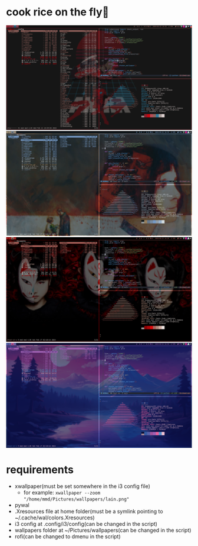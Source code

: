 # cook rice on the fly🍙
![img 1](showcase/1.png)
![img 2](showcase/2.png)
![img 3](showcase/3.png)
![img 4](showcase/4.png)
# requirements
- xwallpaper(must be set somewhere in the i3 config file)
    - for example:
    ```xwallpaper --zoom "/home/mmd/Pictures/wallpapers/lain.png"```
- pywal
- .Xresources file at home folder(must be a symlink pointing to ~/.cache/wal/colors.Xresources)
- i3 config at .config/i3/config(can be changed in the script)
- wallpapers folder at ~/Pictures/wallpapers(can be changed in the script)
- rofi(can be changed to dmenu in the script)

